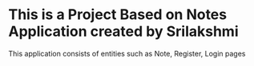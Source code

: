 <h1> This is a Project Based on Notes Application created by Srilakshmi</h1>
<p>This application consists of entities such as Note, Register, Login pages</p>


